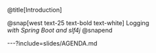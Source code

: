 @title[Introduction]

@snap[west text-25 text-bold text-white]
Logging  
*with Spring Boot and slf4j*
@snapend

---?include=slides/AGENDA.md
